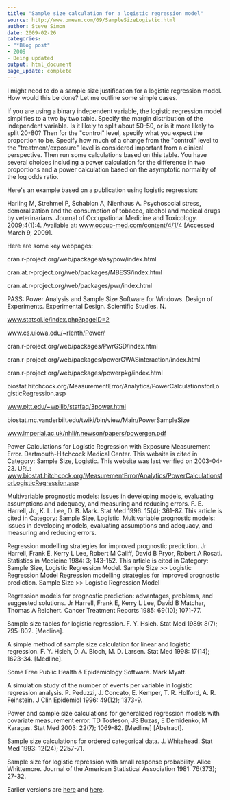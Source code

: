 ```yaml
---
title: "Sample size calculation for a logistic regression model"
source: http://www.pmean.com/09/SampleSizeLogistic.html
author: Steve Simon
date: 2009-02-26
categories:
- "*Blog post"
- 2009
- Being updated
output: html_document
page_update: complete
---
```


I might need to do a sample size justification for a logistic regression model. How would this be done? Let me outline some simple cases.

If you are using a binary independent variable, the logistic regression model simplifies to a two by two table. Specify the margin distribution of the independent variable. Is it likely to split about 50-50, or is it more likely to split 20-80? Then for the "control" level, specify what you expect the proportion to be. Specify how much of a change from the "control" level to the "treatment/exposure" level is considered important from a clinical perspective. Then run some calculations based on this table. You have several choices including a power calculation for the difference in two proportions and a power calculation based on the asymptotic normality of the log odds ratio.

Here's an example based on a publication using logistic regression:

Harling M, Strehmel P, Schablon A, Nienhaus A. Psychosocial stress, demoralization and the consumption of tobacco, alcohol and medical drugs by veterinarians. Journal of Occupational Medicine and Toxicology. 2009;4(1):4. Available at: www.occup-med.com/content/4/1/4 [Accessed March 9, 2009].

Here are some key webpages:

cran.r-project.org/web/packages/asypow/index.html

cran.at.r-project.org/web/packages/MBESS/index.html

cran.at.r-project.org/web/packages/pwr/index.html

PASS: Power Analysis and Sample Size Software for Windows. Design of Experiments. Experimental Design. Scientific Studies. N.

www.statsol.ie/index.php?pageID=2

www.cs.uiowa.edu/~rlenth/Power/

cran.r-project.org/web/packages/PwrGSD/index.html

cran.r-project.org/web/packages/powerGWASinteraction/index.html

cran.r-project.org/web/packages/powerpkg/index.html

biostat.hitchcock.org/MeasurementError/Analytics/PowerCalculationsforLogisticRegression.asp

www.pitt.edu/~wpilib/statfaq/3power.html

biostat.mc.vanderbilt.edu/twiki/bin/view/Main/PowerSampleSize

www.imperial.ac.uk/nhli/r.newson/papers/powergen.pdf

 

Power Calculations for Logistic Regression with Exposure Measurement Error. Dartmouth-Hitchcock Medical Center. This website is cited in Category: Sample Size, Logistic. This website was last verified on 2003-04-23. URL: www.biostat.hitchcock.org/MeasurementError/Analytics/PowerCalculationsforLogisticRegression.asp

Multivariable prognostic models: issues in developing models, evaluating assumptions and adequacy, and measuring and reducing errors. F. E. Harrell, Jr., K. L. Lee, D. B. Mark. Stat Med 1996: 15(4); 361-87. This article is cited in Category: Sample Size, Logistic. Multivariable prognostic models: issues in developing models, evaluating assumptions and adequacy, and measuring and reducing errors.

Regression modelling strategies for improved prognostic prediction. Jr Harrell, Frank E, Kerry L Lee, Robert M Califf, David B Pryor, Robert A Rosati. Statistics in Medicine 1984: 3; 143-152. This article is cited in Category: Sample Size, Logistic Regression Model. Sample Size >> Logistic Regression Model Regression modelling strategies for improved prognostic prediction. Sample Size >> Logistic Regression Model

Regression models for prognostic prediction: advantages, problems, and suggested solutions. Jr Harrell, Frank E, Kerry L Lee, David B Matchar, Thomas A Reichert. Cancer Treatment Reports 1985: 69(10); 1071-77.

Sample size tables for logistic regression. F. Y. Hsieh. Stat Med 1989: 8(7); 795-802. [Medline].

A simple method of sample size calculation for linear and logistic regression. F. Y. Hsieh, D. A. Bloch, M. D. Larsen. Stat Med 1998: 17(14); 1623-34. [Medline].

Some Free Public Health & Epidemiology Software. Mark Myatt.

A simulation study of the number of events per variable in logistic regression analysis. P. Peduzzi, J. Concato, E. Kemper, T. R. Holford, A. R. Feinstein. J Clin Epidemiol 1996: 49(12); 1373-9.

Power and sample size calculations for generalized regression models with covariate measurement error. TD Tosteson, JS Buzas, E Demidenko, M Karagas. Stat Med 2003: 22(7); 1069-82. [Medline] [Abstract].

Sample size calculations for ordered categorical data. J. Whitehead. Stat Med 1993: 12(24); 2257-71.

Sample size for logistic repression with small response probability. Alice Whittemore. Journal of the American Statistical Association 1981: 76(373); 27-32.

Earlier versions are [here][sim1] and [here][sim2].

[sim1]: http://www.pmean.com/09/sample-size-logistic.html
[sim2]: http://new.pmean.com/sample-size-logistic/

